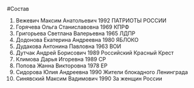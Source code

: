#Состав
1. Вежевич Максим Анатольевич 1992 ПАТРИОТЫ РОССИИ
2. Горячева Ольга Станиславовна 1969 КПРФ
3. Григорьева Светлана Валерьевна 1965 ЛДПР
4. Додонова Екатерина Андреевна 1980 ЯБЛОКО
5. Дудакова Антонина Павловна 1963 ВОИ
6. Дутчак Андрей Борисович 1989 Российский Красный Крест
7. Климова Дарья Игоревна 1989 СР
8. Попова Жанна Викторовна 1978 ЕР
9. Сидорова Юлия Андреевна 1990 Жители блокадного Ленинграда
10. Синявский Максим Вадимович 1990 За женщин России
